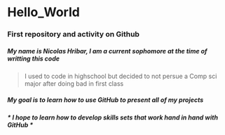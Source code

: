 # Hello_World
### First repository and activity on Github
##### My name is **Nicolas Hribar**, I am a current sophomore at the time of writting this code
>I used to code in highschool but decided to not persue a Comp sci major after doing bad in first class
##### My goal is to learn how to use GitHub to present all of my projects
##### * *I hope to learn how to develop skills sets that work hand in hand with GitHub* *
